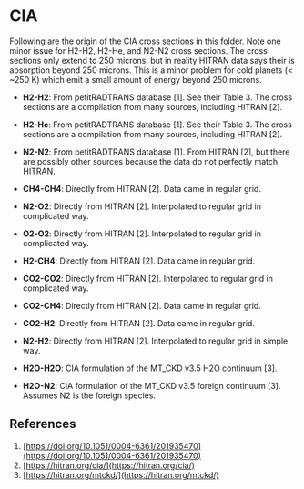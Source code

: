 # CIA

Following are the origin of the CIA cross sections in this folder. Note one minor issue for H2-H2, H2-He, and N2-N2 cross sections. The cross sections only extend to 250 microns, but in reality HITRAN data says their is absorption beyond 250 microns. This is a minor problem for cold planets (< ~250 K) which emit a small amount of energy beyond 250 microns.

- **H2-H2**: From petitRADTRANS database \[1\]. See their Table 3. The cross sections are a compilation from many sources, including HITRAN \[2\].

- **H2-He**: From petitRADTRANS database \[1\]. See their Table 3. The cross sections are a compilation from many sources, including HITRAN \[2\].

- **N2-N2**: From petitRADTRANS database \[1\]. From HITRAN \[2\], but there are possibly other sources because the data do not perfectly match HITRAN.

- **CH4-CH4**: Directly from HITRAN \[2\]. Data came in regular grid.
  
- **N2-O2**: Directly from HITRAN \[2\]. Interpolated to regular grid in complicated way.
  
- **O2-O2**: Directly from HITRAN \[2\]. Interpolated to regular grid in complicated way.
  
- **H2-CH4**: Directly from HITRAN \[2\]. Data came in regular grid.

- **CO2-CO2**: Directly from HITRAN \[2\]. Interpolated to regular grid in complicated way.
  
- **CO2-CH4**: Directly from HITRAN \[2\]. Data came in regular grid.
  
- **CO2-H2**: Directly from HITRAN \[2\]. Data came in regular grid.
  
- **N2-H2**: Directly from HITRAN \[2\]. Interpolated to regular grid in simple way.

- **H2O-H2O**: CIA formulation of the MT_CKD v3.5 H2O continuum \[3\].
  
- **H2O-N2**: CIA formulation of the MT_CKD v3.5 foreign continuum \[3\]. Assumes N2 is the foreign species.

<!-- @ARTICLE{2019Icar..328..160K,
       author = {{Karman}, Tijs and {Gordon}, Iouli E. and {van der Avoird}, Ad and {Baranov}, Yury I. and {Boulet}, Christian and {Drouin}, Brian J. and {Groenenboom}, Gerrit C. and {Gustafsson}, Magnus and {Hartmann}, Jean-Michel and {Kurucz}, Robert L. and {Rothman}, Laurence S. and {Sun}, Kang and {Sung}, Keeyoon and {Thalman}, Ryan and {Tran}, Ha and {Wishnow}, Edward H. and {Wordsworth}, Robin and {Vigasin}, Andrey A. and {Volkamer}, Rainer and {van der Zande}, Wim J.},
        title = "{Update of the HITRAN collision-induced absorption section}",
      journal = {\icarus},
         year = 2019,
        month = aug,
       volume = {328},
        pages = {160-175},
          doi = {10.1016/j.icarus.2019.02.034},
       adsurl = {https://ui.adsabs.harvard.edu/abs/2019Icar..328..160K},
      adsnote = {Provided by the SAO/NASA Astrophysics Data System}
} -->



<!-- Analysis of water vapor absorption in the far-infrared and submillimeter regions using surface radiometric measurements from extremely dry locations. -->



## References
1. [https://doi.org/10.1051/0004-6361/201935470](https://doi.org/10.1051/0004-6361/201935470)
2. [https://hitran.org/cia/](https://hitran.org/cia/)
3. [https://hitran.org/mtckd/](https://hitran.org/mtckd/)